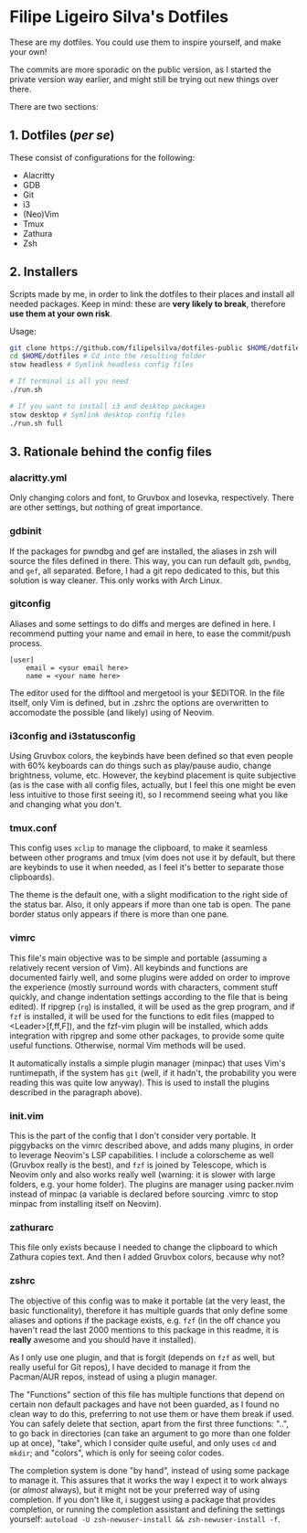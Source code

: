 # Filipe Ligeiro Silva's Dotfiles

These are my dotfiles. You could use them to inspire yourself, and make your
own!

The commits are more sporadic on the public version, as I started the private
version way earlier, and might still be trying out new things over there.

There are two sections:

## 1. Dotfiles (*per se*)

These consist of configurations for the following:

* Alacritty
* GDB
* Git
* i3
* (Neo)Vim
* Tmux
* Zathura
* Zsh

## 2. Installers

Scripts made by me, in order to link the dotfiles to their places and install
all needed packages. Keep in mind: these are **very likely to break**, therefore
**use them at your own risk**.

Usage:

```bash
git clone https://github.com/filipelsilva/dotfiles-public $HOME/dotfiles # Clone the repository
cd $HOME/dotfiles # Cd into the resulting folder
stow headless # Symlink headless config files

# If terminal is all you need
./run.sh

# If you want to install i3 and desktop packages
stow desktop # Symlink desktop config files
./run.sh full
```

## 3. Rationale behind the config files

### alacritty.yml

Only changing colors and font, to Gruvbox and Iosevka, respectively. There are
other settings, but nothing of great importance.

### gdbinit

If the packages for pwndbg and gef are installed, the aliases in zsh will source
the files defined in there. This way, you can run default `gdb`, `pwndbg`, and
`gef`, all separated. Before, I had a git repo dedicated to this, but this
solution is way cleaner. This only works with Arch Linux.

### gitconfig

Aliases and some settings to do diffs and merges are defined in here. I
recommend putting your name and email in here, to ease the commit/push process.

```
[user]
	email = <your email here>
	name = <your name here>
```

The editor used for the difftool and mergetool is your $EDITOR. In the file
itself, only Vim is defined, but in .zshrc the options are overwritten to
accomodate the possible (and likely) using of Neovim.

### i3config and i3statusconfig

Using Gruvbox colors, the keybinds have been defined so that even people with
60% keyboards can do things such as play/pause audio, change brightness, volume,
etc. However, the keybind placement is quite subjective (as is the case with all
config files, actually, but I feel this one might be even less intuitive to
those first seeing it), so I recommend seeing what you like and changing what
you don't.

### tmux.conf

This config uses `xclip` to manage the clipboard, to make it seamless between
other programs and tmux (vim does not use it by default, but there are keybinds
to use it when needed, as I feel it's better to separate those clipboards).

The theme is the default one, with a slight modification to the right side of
the status bar. Also, it only appears if more than one tab is open. The pane
border status only appears if there is more than one pane.

### vimrc

This file's main objective was to be simple and portable (assuming a relatively
recent version of Vim). All keybinds and functions are documented fairly well,
and some plugins were added on order to improve the experience (mostly surround
words with characters, comment stuff quickly, and change indentation settings
according to the file that is being edited). If ripgrep (`rg`) is installed, it
will be used as the grep program, and if `fzf` is installed, it will be used for
the functions to edit files (mapped to \<Leader\>[f,ff,F]), and the fzf-vim
plugin will be installed, which adds integration with ripgrep and some other
packages, to provide some quite useful functions. Otherwise, normal Vim methods
will be used.

It automatically installs a simple plugin manager (minpac) that uses Vim's
runtimepath, if the system has `git` (well, if it hadn't, the probability you
were reading this was quite low anyway). This is used to install the plugins
described in the paragraph above).

### init.vim

This is the part of the config that I don't consider very portable. It
piggybacks on the vimrc described above, and adds many plugins, in order to
leverage Neovim's LSP capabilities. I include a colorscheme as well (Gruvbox
really is the best), and `fzf` is joined by Telescope, which is Neovim only and
also works really well (warning: it is slower with large folders, e.g. your home
folder). The plugins are manager using packer.nvim instead of minpac (a variable
is declared before sourcing .vimrc to stop minpac from installing itself on
Neovim).

### zathurarc

This file only exists because I needed to change the clipboard to which Zathura
copies text. And then I added Gruvbox colors, because why not?

### zshrc

The objective of this config was to make it portable (at the very least, the
basic functionality), therefore it has multiple guards that only define some
aliases and options if the package exists, e.g. `fzf` (in the off chance you
haven't read the last 2000 mentions to this package in this readme, it is
**really** awesome and you should have it installed).

As I only use one plugin, and that is forgit (depends on `fzf` as well, but
really useful for Git repos), I have decided to manage it from the Pacman/AUR
repos, instead of using a plugin manager.

The "Functions" section of this file has multiple functions that depend on
certain non default packages and have not been guarded, as I found no clean way
to do this, preferring to not use them or have them break if used. You can
safely delete that section, apart from the first three functions: "..", to go
back in directories (can take an argument to go more than one folder up at
once), "take", which I consider quite useful, and only uses `cd` and `mkdir`;
and "colors", which is only for seeing color codes.

The completion system is done "by hand", instead of using some package to manage
it. This assures that it works the way I expect it to work always (or *almost*
always), but it might not be your preferred way of using completion. If you
don't like it, i suggest using a package that provides completion, or running
the completion assistant and defining the settings yourself: `autoload -U
zsh-newuser-install && zsh-newuser-install -f`.
